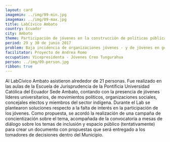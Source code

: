 ```yaml
---
layout: card
imagemin: ../img/09-min.jpg
imagemax: ../img/09-max.jpg
title: LabCívico Ambato
country: Ecuador
city: Ambato
theme: Participación de jóvenes en la construcción de políticas públicas en la ciudad de Ambato
period: 29 y 30 de junio 2017
problem: Baja incidencia de organizaciones jóvenes - y de jóvenes en general - en la construcción de políticas públicas de la ciudad de Ambato, a pesar de que existen mecanismos de participación ciudadana
facilitator: Proyecto de Andrea Romo
occupation: Vicepresidenta - Jóvenes Creo Tungurahua
person: ../img/09-person.jpg
ribbon: true
---
```


Al LabCívico Ambato asistieron alrededor de 21 personas. Fue realizado en las aulas de la Escuela de Jurisprudencia de la Pontificia Universidad Católica del Ecuador Sede Ambato, contando con la presencia de jóvenes líderes universitarios, de movimientos políticos, organizaciones sociales, concejales electos y miembros del sector indígena. Durante el Lab se plantearon soluciones respecto a la falta de interés en la participación de los jóvenes. Como propuesta, se acordó la realización de una campaña de concientización sobre el tema, acompañada de la convocatoria a mesas de diálogo sobre los temas de inclusión y espacio público (tentativamente) para crear un documento con propuestas que será entregado a los tomadores de decisiones dentro del Municipio.
